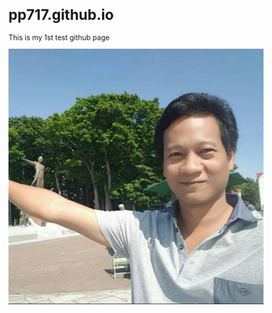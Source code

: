 # pp717.github.io
This is my 1st test github page

![GitHub Logo](/picme/23004638_862953263863041_3717823998939743313_o.jpg)